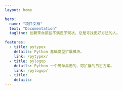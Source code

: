 ```yaml
---
layout: home

hero:
  name: "项目文档"
  text: "Documentation"
  tagline: 创新来自那些不满足于现状，总是寻找更好方法的人。

features:
  - title: pytypex
    details: Python 基础类型扩展模块。
    link: /pytypex/
  - title: pylogop
    details: Python 一个简单易用的、可扩展的日志方案。
    link: /pylogop/
  - title: 
    details: 
---
```


